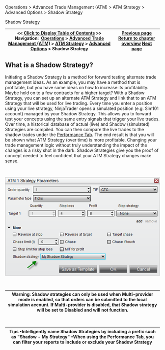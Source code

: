 ﻿


Operations \> Advanced Trade Management (ATM) \> ATM Strategy \> Advanced Options \> Shadow Strategy






















Shadow Strategy







| \<\< [Click to Display Table of Contents](shadow_strategy.md) \>\> **Navigation:**     [Operations](operations.md) \> [Advanced Trade Management (ATM)](advanced_trade_management_atm.md) \> [ATM Strategy](atm_strategy.md) \> [Advanced Options](advanced_options.md) \> Shadow Strategy | [Previous page](auto_reverse.md) [Return to chapter overview](advanced_options.md) [Next page](faq.md) |
| --- | --- |











## What is a Shadow Strategy?


Initiating a Shadow Strategy is a method for forward testing alternate trade management ideas. As an example, you may have a method that is profitable, but you have some ideas on how to increase its profitability. Maybe hold on to a few contracts for a higher target? With a Shadow Strategy, you can set up an alternate ATM Strategy and link that to an ATM Strategy that will be used for live trading. Every time you enter a position using your live strategy, NinjaTrader opens a simulated position (e.g. Sim101 account) managed by your Shadow Strategy. This allows you to forward test your concepts using the same entry signals that trigger your live trades. Over time, a historical database of actual (live) and Shadow (simulated) Strategies are compiled. You can then compare the live trades to the shadow trades under the [Performance Tab](trade_performance.md). The end result is that you will be shown what ATM Strategy (over time) is more profitable. Changing your trade management logic without truly understanding the impact of the changes is a risky shot in the dark. Shadow Strategies give you the proof of concept needed to feel confident that your ATM Strategy changes make sense.


 


![ATM_1](atm_1.png)


 




| Warning: Shadow strategies can only be used when Multi\-provider mode is enabled, so that orders can be submitted to the local simulation account. If Multi\-provider is disabled, that Shadow strategy will be set to Disabled and will not function. |
| --- |



 




| Tips •Intelligently name Shadow Strategies by including a prefix such as "Shadow \- My Strategy" •When using the Performance Tab, you can filter your reports to include or exclude your Shadow Strategy |
| --- |









